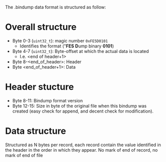 The .bindump data format is structured as follow:

# Overall structure
* Byte 0-3 (`uint32_t`): magic number `0xFE5D0101`
    * Identifies the format ("**FES** **D**ump binary **0101**)
* Byte 4-7 (`uint32_t`): Byte-offset at which the actual data is located
    * I.e. <end of header+1>
* Byte 8-<end_of_header>: Header
* Byte <end_of_header+1>: Data


# Header stucture

* Byte 8-11: Bindump format version
* Byte 12-15: Size in byte of the original file when this bindump was created (easy check for append, and decent check for
modification).

# Data structure

Structured as N bytes per record, each record contain the value identified in the header in the order
in which they appear. No mark of end of record, no mark of end of file